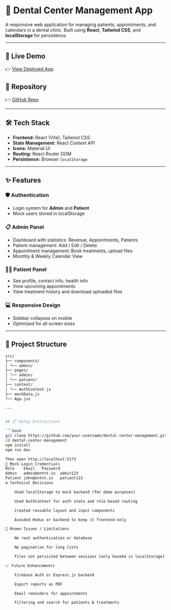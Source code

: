 # 🦷 Dental Center Management App

A responsive web application for managing patients, appointments, and calendars in a dental clinic. Built using **React**, **Tailwind CSS**, and **localStorage** for persistence.

---

## 🚀 Live Demo
👉 [View Deployed App](https://your-deployed-link.vercel.app)

## 📁 Repository
👉 [GitHub Repo](https://github.com/your-username/dental-center-management)

---

## 🛠️ Tech Stack

- **Frontend:** React (Vite), Tailwind CSS
- **State Management:** React Context API
- **Icons:** Material UI
- **Routing:** React Router DOM
- **Persistence:** Browser `localStorage`

---

## ✨ Features

### 🛡️ Authentication
- Login system for **Admin** and **Patient**
- Mock users stored in localStorage

### 📋 Admin Panel
- Dashboard with statistics: Revenue, Appointments, Patients
- Patient management: Add / Edit / Delete
- Appointment management: Book treatments, upload files
- Monthly & Weekly Calendar View

### 🧑‍⚕️ Patient Panel
- See profile, contact info, health info
- View upcoming appointments
- View treatment history and download uploaded files

### 💻 Responsive Design
- Sidebar collapses on mobile
- Optimized for all screen sizes

---

## 📁 Project Structure
```bash
src/
├── components/
│ └── admin/
├── pages/
│ └── admin/
│ └── patient/
├── context/
│ └── AuthContext.js
├── mockData.js
└── App.jsx

---


## 📦 Setup Instructions

```bash
git clone https://github.com/your-username/dental-center-management.git
cd dental-center-management
npm install
npm run dev

Then open http://localhost:5173
🔐 Mock Login Credentials
Role	Email	Password
Admin	admin@entnt.in	admin123
Patient	john@entnt.in	patient123
⚙️ Technical Decisions

    Used localStorage to mock backend (for demo purposes)

    Used AuthContext for auth state and role-based routing

    Created reusable layout and input components

    Avoided Redux or backend to keep it frontend-only

🧠 Known Issues / Limitations

    No real authentication or database

    No pagination for long lists

    Files not persisted between sessions (only base64 in localStorage)

📈 Future Enhancements

    Firebase Auth or Express.js backend

    Export reports as PDF

    Email reminders for appointments

    Filtering and search for patients & treatments
